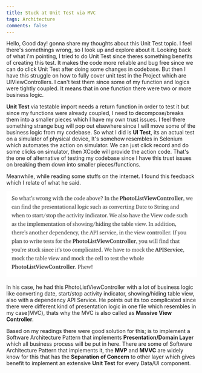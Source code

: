 ```yaml
---
title: Stuck at Unit Test via MVC
tags: Architecture
comments: false
---
```


Hello, Good day! gonna share my thoughts about this Unit Test topic. I feel there's somethings wrong, so I look up and explore
about it. Looking back of what i'm pointing, I tried to do Unit Test since theres something benefits of creating
this test. It makes the code more reliable and bug free since we can do click Unit Test after doing some changes in codebase.
But then I have this struggle on how to fully cover unit test in the Project which are UIViewControllers. I can't test them since some of my
function and logics were tightly coupled. It means that in one function there were two or more business logic.

**Unit Test** via testable import needs a return function in order to test it but since my functions were already coupled, I need to
decompose/breaks them into a smaller pieces which I have my own trust issues. I feel there something strange bug will pop out
elsewhere since I will move some of the business logic from my codebase. So what I did is **UI Test**, its an actual test on a simulator of physical device, It's somehow resembles in Selenium which automates the action on simulator. We can just click record and do some clicks on simulator, then XCode will provide the action code. That's the one of alternative of testing my codebase since I have this trust
issues on breaking them down into smaller pieces/functions.

Meanwhile, while reading some stuffs on the internet. I found this feedback which I relate of what he said.

![alt text](/assets/img/someone.png)

In his case, he had this PhotoListViewController with a lot of business logic like converting date, start/stop activity indicator,
showing/hiding table view, also with a dependency API Service. He points out its too complicated since there were different kind of
presentation logic in one file which resembles in my case(MVC), thats why the MVC is also called as **Massive View Controller**.

Based on my readings there were good solution for this; is to implement a Software Architecture Pattern that implements **Presentation/Domain Layer** which all business process will be put in here. There are some of Software Architecture Pattern that implements it, the **MVP** and **MVVC** are widely know for this that has the **Separation of Concern** to other layer which gives benefit to implement an extensive **Unit Test** for every Data/UI component.

<br>
<br>
<br>
